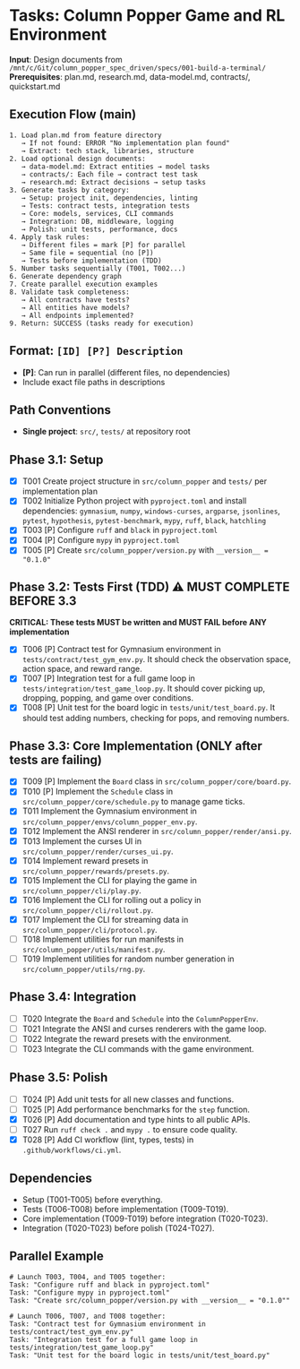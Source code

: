 # Tasks: Column Popper Game and RL Environment

**Input**: Design documents from `/mnt/c/Git/column_popper_spec_driven/specs/001-build-a-terminal/`
**Prerequisites**: plan.md, research.md, data-model.md, contracts/, quickstart.md

## Execution Flow (main)
```
1. Load plan.md from feature directory
   → If not found: ERROR "No implementation plan found"
   → Extract: tech stack, libraries, structure
2. Load optional design documents:
   → data-model.md: Extract entities → model tasks
   → contracts/: Each file → contract test task
   → research.md: Extract decisions → setup tasks
3. Generate tasks by category:
   → Setup: project init, dependencies, linting
   → Tests: contract tests, integration tests
   → Core: models, services, CLI commands
   → Integration: DB, middleware, logging
   → Polish: unit tests, performance, docs
4. Apply task rules:
   → Different files = mark [P] for parallel
   → Same file = sequential (no [P])
   → Tests before implementation (TDD)
5. Number tasks sequentially (T001, T002...)
6. Generate dependency graph
7. Create parallel execution examples
8. Validate task completeness:
   → All contracts have tests?
   → All entities have models?
   → All endpoints implemented?
9. Return: SUCCESS (tasks ready for execution)
```

## Format: `[ID] [P?] Description`
- **[P]**: Can run in parallel (different files, no dependencies)
- Include exact file paths in descriptions

## Path Conventions
- **Single project**: `src/`, `tests/` at repository root

## Phase 3.1: Setup
- [x] T001 Create project structure in `src/column_popper` and `tests/` per implementation plan
- [x] T002 Initialize Python project with `pyproject.toml` and install dependencies: `gymnasium`, `numpy`, `windows-curses`, `argparse`, `jsonlines`, `pytest`, `hypothesis`, `pytest-benchmark`, `mypy`, `ruff`, `black`, `hatchling`
- [x] T003 [P] Configure `ruff` and `black` in `pyproject.toml`
- [x] T004 [P] Configure `mypy` in `pyproject.toml`
- [x] T005 [P] Create `src/column_popper/version.py` with `__version__ = "0.1.0"`

## Phase 3.2: Tests First (TDD) ⚠️ MUST COMPLETE BEFORE 3.3
**CRITICAL: These tests MUST be written and MUST FAIL before ANY implementation**
- [x] T006 [P] Contract test for Gymnasium environment in `tests/contract/test_gym_env.py`. It should check the observation space, action space, and reward range.
- [x] T007 [P] Integration test for a full game loop in `tests/integration/test_game_loop.py`. It should cover picking up, dropping, popping, and game over conditions.
- [x] T008 [P] Unit test for the board logic in `tests/unit/test_board.py`. It should test adding numbers, checking for pops, and removing numbers.

## Phase 3.3: Core Implementation (ONLY after tests are failing)
- [x] T009 [P] Implement the `Board` class in `src/column_popper/core/board.py`.
- [x] T010 [P] Implement the `Schedule` class in `src/column_popper/core/schedule.py` to manage game ticks.
- [x] T011 Implement the Gymnasium environment in `src/column_popper/envs/column_popper_env.py`.
- [x] T012 Implement the ANSI renderer in `src/column_popper/render/ansi.py`.
- [x] T013 Implement the curses UI in `src/column_popper/render/curses_ui.py`.
- [x] T014 Implement reward presets in `src/column_popper/rewards/presets.py`.
- [x] T015 Implement the CLI for playing the game in `src/column_popper/cli/play.py`.
- [x] T016 Implement the CLI for rolling out a policy in `src/column_popper/cli/rollout.py`.
- [x] T017 Implement the CLI for streaming data in `src/column_popper/cli/protocol.py`.
- [ ] T018 Implement utilities for run manifests in `src/column_popper/utils/manifest.py`.
- [ ] T019 Implement utilities for random number generation in `src/column_popper/utils/rng.py`.

## Phase 3.4: Integration
- [ ] T020 Integrate the `Board` and `Schedule` into the `ColumnPopperEnv`.
- [ ] T021 Integrate the ANSI and curses renderers with the game loop.
- [ ] T022 Integrate the reward presets with the environment.
- [ ] T023 Integrate the CLI commands with the game environment.

## Phase 3.5: Polish
- [ ] T024 [P] Add unit tests for all new classes and functions.
- [ ] T025 [P] Add performance benchmarks for the `step` function.
- [x] T026 [P] Add documentation and type hints to all public APIs.
- [ ] T027 Run `ruff check .` and `mypy .` to ensure code quality.
- [x] T028 [P] Add CI workflow (lint, types, tests) in `.github/workflows/ci.yml`.

## Dependencies
- Setup (T001-T005) before everything.
- Tests (T006-T008) before implementation (T009-T019).
- Core implementation (T009-T019) before integration (T020-T023).
- Integration (T020-T023) before polish (T024-T027).

## Parallel Example
```
# Launch T003, T004, and T005 together:
Task: "Configure ruff and black in pyproject.toml"
Task: "Configure mypy in pyproject.toml"
Task: "Create src/column_popper/version.py with __version__ = "0.1.0""

# Launch T006, T007, and T008 together:
Task: "Contract test for Gymnasium environment in tests/contract/test_gym_env.py"
Task: "Integration test for a full game loop in tests/integration/test_game_loop.py"
Task: "Unit test for the board logic in tests/unit/test_board.py"
```

```
